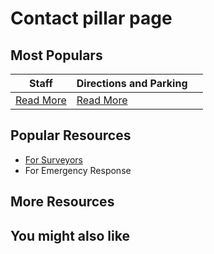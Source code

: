 # Contact pillar page

## Most Populars

| Staff | Directions and Parking | |
|----------|----------|----------|
| [Read More](level-1/staff.md) |[Read More](level-1/directions-and-parking.md) |          |

## Popular Resources

- [For Surveyors](level-1/for-surveyors.md)
- For Emergency Response

## More Resources

## You might also like
